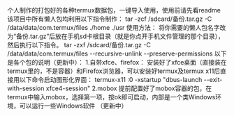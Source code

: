 个人制作的打包好的各种termux数据包，一键导入使用，使用前请先看readme
该项目中所有懒人包均利用以下指令制作：
tar -zcf /sdcard/备份.tar.gz -C /data/data/com.termux/files ./home ./usr
使用方法：
将你需要的懒人包名字改为“备份.tar.gz”后放在手机sd卡根目录（就是你点开手机文件管理的那个目录），然后执行以下指令。
tar -zxf /sdcard/备份.tar.gz -C /data/data/com.termux/files --recursive-unlink --preserve-permissions
以下是各个包的说明（更新中）：
1.自带xfce、firefox：
安装好了xfce桌面（直接装在termux里的，不是容器）和Firefox浏览器，可以安装好termux及termux x11后直接用以下命令启动图形化界面：
termux-x11 :0 -xstartup "dbus-launch --exit-with-session xfce4-session"
2.mobox
提前配置好了mobox容器的包，在termux中输入mobox，选择第一项，按ok即可启动，内部是一个类Windows环境，可以运行一些Windows软件
（更新中）

